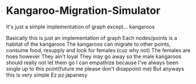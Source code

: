 # Kangaroo-Migration-Simulator
It's just a simple implementation of graph except... kangaroos

Basically this is just an implementation of graph
Each nodes/points is a habitat of the kangaroos
The kangaroos can migrate to other points, consume food, resupply and look for females (cuz why not)
The females are hoes however
They ain't loyal
They may go away so the male kangaroos should really not let them go
I can empathize because I've always been single up to this point(future me please don't disappoint me)
But anyways this is very simple 
Ez pz japanesy
